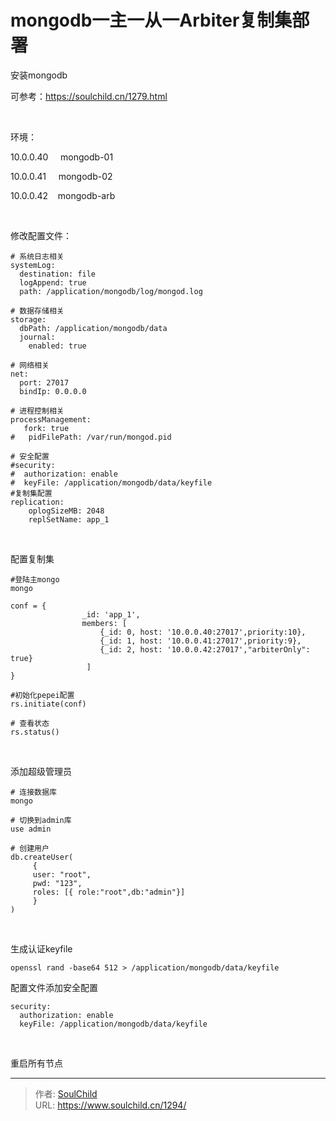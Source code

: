 # mongodb一主一从一Arbiter复制集部署

<!--more-->
安装mongodb

可参考：https://soulchild.cn/1279.html

&nbsp;

环境：

10.0.0.40     mongodb-01

10.0.0.41     mongodb-02

10.0.0.42    mongodb-arb

&nbsp;

修改配置文件：
<pre class="line-numbers" data-start="1"><code class="language-bash"># 系统日志相关
systemLog:
  destination: file
  logAppend: true
  path: /application/mongodb/log/mongod.log

# 数据存储相关
storage:
  dbPath: /application/mongodb/data
  journal:
    enabled: true

# 网络相关
net:
  port: 27017
  bindIp: 0.0.0.0

# 进程控制相关
processManagement:
   fork: true
#   pidFilePath: /var/run/mongod.pid

# 安全配置
#security:
#  authorization: enable
#  keyFile: /application/mongodb/data/keyfile
#复制集配置
replication: 
    oplogSizeMB: 2048 
    replSetName: app_1</code></pre>
&nbsp;

配置复制集
<pre class="line-numbers" data-start="1"><code class="language-bash">#登陆主mongo
mongo

conf = {
                _id: 'app_1', 
                members: [
                    {_id: 0, host: '10.0.0.40:27017',priority:10},
                    {_id: 1, host: '10.0.0.41:27017',priority:9},
                    {_id: 2, host: '10.0.0.42:27017',"arbiterOnly": true}
                 ]
}

#初始化pepei配置
rs.initiate(conf)

# 查看状态
rs.status()</code></pre>
&nbsp;

添加超级管理员
<pre class="line-numbers" data-start="1"><code class="language-bash"># 连接数据库
mongo

# 切换到admin库
use admin

# 创建用户
db.createUser(
     {
     user: "root",
     pwd: "123",
     roles: [{ role:"root",db:"admin"}]
     }
)</code></pre>
&nbsp;

生成认证keyfile
<pre class="line-numbers" data-start="1"><code class="language-bash">openssl rand -base64 512 &gt; /application/mongodb/data/keyfile</code></pre>
配置文件添加安全配置
<pre class="line-numbers" data-start="1"><code class="language-bash">security:
  authorization: enable
  keyFile: /application/mongodb/data/keyfile</code></pre>
&nbsp;

重启所有节点


---

> 作者: [SoulChild](https://www.soulchild.cn)  
> URL: https://www.soulchild.cn/1294/  

